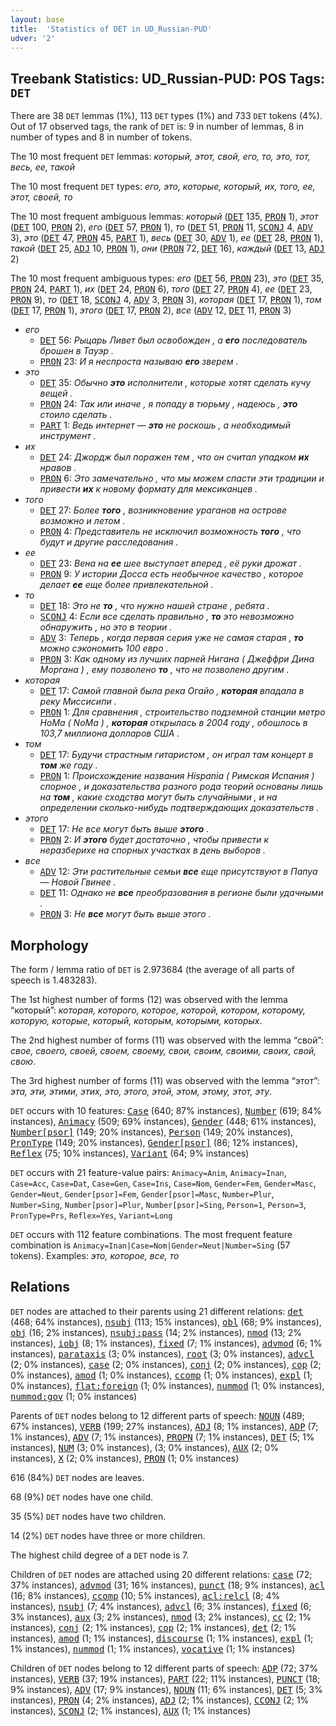 ```yaml
---
layout: base
title:  'Statistics of DET in UD_Russian-PUD'
udver: '2'
---
```


## Treebank Statistics: UD_Russian-PUD: POS Tags: `DET`

There are 38 `DET` lemmas (1%), 113 `DET` types (1%) and 733 `DET` tokens (4%).
Out of 17 observed tags, the rank of `DET` is: 9 in number of lemmas, 8 in number of types and 8 in number of tokens.

The 10 most frequent `DET` lemmas: <em>который, этот, свой, его, то, это, тот, весь, ее, такой</em>

The 10 most frequent `DET` types:  <em>его, это, которые, который, их, того, ее, этот, своей, то</em>

The 10 most frequent ambiguous lemmas: <em>который</em> (<tt><a href="ru_pud-pos-DET.html">DET</a></tt> 135, <tt><a href="ru_pud-pos-PRON.html">PRON</a></tt> 1), <em>этот</em> (<tt><a href="ru_pud-pos-DET.html">DET</a></tt> 100, <tt><a href="ru_pud-pos-PRON.html">PRON</a></tt> 2), <em>его</em> (<tt><a href="ru_pud-pos-DET.html">DET</a></tt> 57, <tt><a href="ru_pud-pos-PRON.html">PRON</a></tt> 1), <em>то</em> (<tt><a href="ru_pud-pos-DET.html">DET</a></tt> 51, <tt><a href="ru_pud-pos-PRON.html">PRON</a></tt> 11, <tt><a href="ru_pud-pos-SCONJ.html">SCONJ</a></tt> 4, <tt><a href="ru_pud-pos-ADV.html">ADV</a></tt> 3), <em>это</em> (<tt><a href="ru_pud-pos-DET.html">DET</a></tt> 47, <tt><a href="ru_pud-pos-PRON.html">PRON</a></tt> 45, <tt><a href="ru_pud-pos-PART.html">PART</a></tt> 1), <em>весь</em> (<tt><a href="ru_pud-pos-DET.html">DET</a></tt> 30, <tt><a href="ru_pud-pos-ADV.html">ADV</a></tt> 1), <em>ее</em> (<tt><a href="ru_pud-pos-DET.html">DET</a></tt> 28, <tt><a href="ru_pud-pos-PRON.html">PRON</a></tt> 1), <em>такой</em> (<tt><a href="ru_pud-pos-DET.html">DET</a></tt> 25, <tt><a href="ru_pud-pos-ADJ.html">ADJ</a></tt> 10, <tt><a href="ru_pud-pos-PRON.html">PRON</a></tt> 1), <em>они</em> (<tt><a href="ru_pud-pos-PRON.html">PRON</a></tt> 72, <tt><a href="ru_pud-pos-DET.html">DET</a></tt> 16), <em>каждый</em> (<tt><a href="ru_pud-pos-DET.html">DET</a></tt> 13, <tt><a href="ru_pud-pos-ADJ.html">ADJ</a></tt> 2)

The 10 most frequent ambiguous types:  <em>его</em> (<tt><a href="ru_pud-pos-DET.html">DET</a></tt> 56, <tt><a href="ru_pud-pos-PRON.html">PRON</a></tt> 23), <em>это</em> (<tt><a href="ru_pud-pos-DET.html">DET</a></tt> 35, <tt><a href="ru_pud-pos-PRON.html">PRON</a></tt> 24, <tt><a href="ru_pud-pos-PART.html">PART</a></tt> 1), <em>их</em> (<tt><a href="ru_pud-pos-DET.html">DET</a></tt> 24, <tt><a href="ru_pud-pos-PRON.html">PRON</a></tt> 6), <em>того</em> (<tt><a href="ru_pud-pos-DET.html">DET</a></tt> 27, <tt><a href="ru_pud-pos-PRON.html">PRON</a></tt> 4), <em>ее</em> (<tt><a href="ru_pud-pos-DET.html">DET</a></tt> 23, <tt><a href="ru_pud-pos-PRON.html">PRON</a></tt> 9), <em>то</em> (<tt><a href="ru_pud-pos-DET.html">DET</a></tt> 18, <tt><a href="ru_pud-pos-SCONJ.html">SCONJ</a></tt> 4, <tt><a href="ru_pud-pos-ADV.html">ADV</a></tt> 3, <tt><a href="ru_pud-pos-PRON.html">PRON</a></tt> 3), <em>которая</em> (<tt><a href="ru_pud-pos-DET.html">DET</a></tt> 17, <tt><a href="ru_pud-pos-PRON.html">PRON</a></tt> 1), <em>том</em> (<tt><a href="ru_pud-pos-DET.html">DET</a></tt> 17, <tt><a href="ru_pud-pos-PRON.html">PRON</a></tt> 1), <em>этого</em> (<tt><a href="ru_pud-pos-DET.html">DET</a></tt> 17, <tt><a href="ru_pud-pos-PRON.html">PRON</a></tt> 2), <em>все</em> (<tt><a href="ru_pud-pos-ADV.html">ADV</a></tt> 12, <tt><a href="ru_pud-pos-DET.html">DET</a></tt> 11, <tt><a href="ru_pud-pos-PRON.html">PRON</a></tt> 3)


* <em>его</em>
  * <tt><a href="ru_pud-pos-DET.html">DET</a></tt> 56: <em>Рыцарь Ливет был освобожден , а <b>его</b> последователь брошен в Тауэр .</em>
  * <tt><a href="ru_pud-pos-PRON.html">PRON</a></tt> 23: <em>И я неспроста называю <b>его</b> зверем .</em>
* <em>это</em>
  * <tt><a href="ru_pud-pos-DET.html">DET</a></tt> 35: <em>Обычно <b>это</b> исполнители , которые хотят сделать кучу вещей .</em>
  * <tt><a href="ru_pud-pos-PRON.html">PRON</a></tt> 24: <em>Так или иначе , я попаду в тюрьму , надеюсь , <b>это</b> стоило сделать .</em>
  * <tt><a href="ru_pud-pos-PART.html">PART</a></tt> 1: <em>Ведь интернет — <b>это</b> не роскошь , а необходимый инструмент .</em>
* <em>их</em>
  * <tt><a href="ru_pud-pos-DET.html">DET</a></tt> 24: <em>Джордж был поражен тем , что он считал упадком <b>их</b> нравов .</em>
  * <tt><a href="ru_pud-pos-PRON.html">PRON</a></tt> 6: <em>Это замечательно , что мы можем спасти эти традиции и привести <b>их</b> к новому формату для мексиканцев .</em>
* <em>того</em>
  * <tt><a href="ru_pud-pos-DET.html">DET</a></tt> 27: <em>Более <b>того</b> , возникновение ураганов на острове возможно и летом .</em>
  * <tt><a href="ru_pud-pos-PRON.html">PRON</a></tt> 4: <em>Представитель не исключил возможность <b>того</b> , что будут и другие расследования .</em>
* <em>ее</em>
  * <tt><a href="ru_pud-pos-DET.html">DET</a></tt> 23: <em>Вена на <b>ее</b> шее выступает вперед , её руки дрожат .</em>
  * <tt><a href="ru_pud-pos-PRON.html">PRON</a></tt> 9: <em>У истории Досса есть необычное качество , которое делает <b>ее</b> еще более привлекательной .</em>
* <em>то</em>
  * <tt><a href="ru_pud-pos-DET.html">DET</a></tt> 18: <em>Это не <b>то</b> , что нужно нашей стране , ребята .</em>
  * <tt><a href="ru_pud-pos-SCONJ.html">SCONJ</a></tt> 4: <em>Если все сделать правильно , <b>то</b> это невозможно обнаружить , но это в теории .</em>
  * <tt><a href="ru_pud-pos-ADV.html">ADV</a></tt> 3: <em>Теперь , когда первая серия уже не самая старая , <b>то</b> можно сэкономить 100 евро .</em>
  * <tt><a href="ru_pud-pos-PRON.html">PRON</a></tt> 3: <em>Как одному из лучших парней Нигана ( Джеффри Дина Моргана ) , ему позволено <b>то</b> , что не позволено другим .</em>
* <em>которая</em>
  * <tt><a href="ru_pud-pos-DET.html">DET</a></tt> 17: <em>Самой главной была река Огайо , <b>которая</b> впадала в реку Миссисипи .</em>
  * <tt><a href="ru_pud-pos-PRON.html">PRON</a></tt> 1: <em>Для сравнения , строительство подземной станции метро НоМа ( NoMa ) , <b>которая</b> открылась в 2004 году , обошлось в 103,7 миллиона долларов США .</em>
* <em>том</em>
  * <tt><a href="ru_pud-pos-DET.html">DET</a></tt> 17: <em>Будучи страстным гитаристом , он играл там концерт в <b>том</b> же году .</em>
  * <tt><a href="ru_pud-pos-PRON.html">PRON</a></tt> 1: <em>Происхождение названия Hispania ( Римская Испания ) спорное , и доказательства разного рода теорий основаны лишь на <b>том</b> , какие сходства могут быть случайными , и на определении сколько-нибудь подтверждающих доказательств .</em>
* <em>этого</em>
  * <tt><a href="ru_pud-pos-DET.html">DET</a></tt> 17: <em>Не все могут быть выше <b>этого</b> .</em>
  * <tt><a href="ru_pud-pos-PRON.html">PRON</a></tt> 2: <em>И <b>этого</b> будет достаточно , чтобы привести к неразберихе на спорных участках в день выборов .</em>
* <em>все</em>
  * <tt><a href="ru_pud-pos-ADV.html">ADV</a></tt> 12: <em>Эти растительные семьи <b>все</b> еще присутствуют в Папуа — Новой Гвинее .</em>
  * <tt><a href="ru_pud-pos-DET.html">DET</a></tt> 11: <em>Однако не <b>все</b> преобразования в регионе были удачными .</em>
  * <tt><a href="ru_pud-pos-PRON.html">PRON</a></tt> 3: <em>Не <b>все</b> могут быть выше этого .</em>

## Morphology

The form / lemma ratio of `DET` is 2.973684 (the average of all parts of speech is 1.483283).

The 1st highest number of forms (12) was observed with the lemma “который”: <em>которая, которого, которое, которой, котором, которому, которую, которые, который, которым, которыми, которых</em>.

The 2nd highest number of forms (11) was observed with the lemma “свой”: <em>свое, своего, своей, своем, своему, свои, своим, своими, своих, свой, свою</em>.

The 3rd highest number of forms (11) was observed with the lemma “этот”: <em>эта, эти, этими, этих, это, этого, этой, этом, этому, этот, эту</em>.

`DET` occurs with 10 features: <tt><a href="ru_pud-feat-Case.html">Case</a></tt> (640; 87% instances), <tt><a href="ru_pud-feat-Number.html">Number</a></tt> (619; 84% instances), <tt><a href="ru_pud-feat-Animacy.html">Animacy</a></tt> (509; 69% instances), <tt><a href="ru_pud-feat-Gender.html">Gender</a></tt> (448; 61% instances), <tt><a href="ru_pud-feat-Number-psor.html">Number[psor]</a></tt> (149; 20% instances), <tt><a href="ru_pud-feat-Person.html">Person</a></tt> (149; 20% instances), <tt><a href="ru_pud-feat-PronType.html">PronType</a></tt> (149; 20% instances), <tt><a href="ru_pud-feat-Gender-psor.html">Gender[psor]</a></tt> (86; 12% instances), <tt><a href="ru_pud-feat-Reflex.html">Reflex</a></tt> (75; 10% instances), <tt><a href="ru_pud-feat-Variant.html">Variant</a></tt> (64; 9% instances)

`DET` occurs with 21 feature-value pairs: `Animacy=Anim`, `Animacy=Inan`, `Case=Acc`, `Case=Dat`, `Case=Gen`, `Case=Ins`, `Case=Nom`, `Gender=Fem`, `Gender=Masc`, `Gender=Neut`, `Gender[psor]=Fem`, `Gender[psor]=Masc`, `Number=Plur`, `Number=Sing`, `Number[psor]=Plur`, `Number[psor]=Sing`, `Person=1`, `Person=3`, `PronType=Prs`, `Reflex=Yes`, `Variant=Long`

`DET` occurs with 112 feature combinations.
The most frequent feature combination is `Animacy=Inan|Case=Nom|Gender=Neut|Number=Sing` (57 tokens).
Examples: <em>это, которое, все, то</em>


## Relations

`DET` nodes are attached to their parents using 21 different relations: <tt><a href="ru_pud-dep-det.html">det</a></tt> (468; 64% instances), <tt><a href="ru_pud-dep-nsubj.html">nsubj</a></tt> (113; 15% instances), <tt><a href="ru_pud-dep-obl.html">obl</a></tt> (68; 9% instances), <tt><a href="ru_pud-dep-obj.html">obj</a></tt> (16; 2% instances), <tt><a href="ru_pud-dep-nsubj-pass.html">nsubj:pass</a></tt> (14; 2% instances), <tt><a href="ru_pud-dep-nmod.html">nmod</a></tt> (13; 2% instances), <tt><a href="ru_pud-dep-iobj.html">iobj</a></tt> (8; 1% instances), <tt><a href="ru_pud-dep-fixed.html">fixed</a></tt> (7; 1% instances), <tt><a href="ru_pud-dep-advmod.html">advmod</a></tt> (6; 1% instances), <tt><a href="ru_pud-dep-parataxis.html">parataxis</a></tt> (3; 0% instances), <tt><a href="ru_pud-dep-root.html">root</a></tt> (3; 0% instances), <tt><a href="ru_pud-dep-advcl.html">advcl</a></tt> (2; 0% instances), <tt><a href="ru_pud-dep-case.html">case</a></tt> (2; 0% instances), <tt><a href="ru_pud-dep-conj.html">conj</a></tt> (2; 0% instances), <tt><a href="ru_pud-dep-cop.html">cop</a></tt> (2; 0% instances), <tt><a href="ru_pud-dep-amod.html">amod</a></tt> (1; 0% instances), <tt><a href="ru_pud-dep-ccomp.html">ccomp</a></tt> (1; 0% instances), <tt><a href="ru_pud-dep-expl.html">expl</a></tt> (1; 0% instances), <tt><a href="ru_pud-dep-flat-foreign.html">flat:foreign</a></tt> (1; 0% instances), <tt><a href="ru_pud-dep-nummod.html">nummod</a></tt> (1; 0% instances), <tt><a href="ru_pud-dep-nummod-gov.html">nummod:gov</a></tt> (1; 0% instances)

Parents of `DET` nodes belong to 12 different parts of speech: <tt><a href="ru_pud-pos-NOUN.html">NOUN</a></tt> (489; 67% instances), <tt><a href="ru_pud-pos-VERB.html">VERB</a></tt> (199; 27% instances), <tt><a href="ru_pud-pos-ADJ.html">ADJ</a></tt> (8; 1% instances), <tt><a href="ru_pud-pos-ADP.html">ADP</a></tt> (7; 1% instances), <tt><a href="ru_pud-pos-ADV.html">ADV</a></tt> (7; 1% instances), <tt><a href="ru_pud-pos-PROPN.html">PROPN</a></tt> (7; 1% instances), <tt><a href="ru_pud-pos-DET.html">DET</a></tt> (5; 1% instances), <tt><a href="ru_pud-pos-NUM.html">NUM</a></tt> (3; 0% instances),  (3; 0% instances), <tt><a href="ru_pud-pos-AUX.html">AUX</a></tt> (2; 0% instances), <tt><a href="ru_pud-pos-X.html">X</a></tt> (2; 0% instances), <tt><a href="ru_pud-pos-PRON.html">PRON</a></tt> (1; 0% instances)

616 (84%) `DET` nodes are leaves.

68 (9%) `DET` nodes have one child.

35 (5%) `DET` nodes have two children.

14 (2%) `DET` nodes have three or more children.

The highest child degree of a `DET` node is 7.

Children of `DET` nodes are attached using 20 different relations: <tt><a href="ru_pud-dep-case.html">case</a></tt> (72; 37% instances), <tt><a href="ru_pud-dep-advmod.html">advmod</a></tt> (31; 16% instances), <tt><a href="ru_pud-dep-punct.html">punct</a></tt> (18; 9% instances), <tt><a href="ru_pud-dep-acl.html">acl</a></tt> (16; 8% instances), <tt><a href="ru_pud-dep-ccomp.html">ccomp</a></tt> (10; 5% instances), <tt><a href="ru_pud-dep-acl-relcl.html">acl:relcl</a></tt> (8; 4% instances), <tt><a href="ru_pud-dep-nsubj.html">nsubj</a></tt> (7; 4% instances), <tt><a href="ru_pud-dep-advcl.html">advcl</a></tt> (6; 3% instances), <tt><a href="ru_pud-dep-fixed.html">fixed</a></tt> (6; 3% instances), <tt><a href="ru_pud-dep-aux.html">aux</a></tt> (3; 2% instances), <tt><a href="ru_pud-dep-nmod.html">nmod</a></tt> (3; 2% instances), <tt><a href="ru_pud-dep-cc.html">cc</a></tt> (2; 1% instances), <tt><a href="ru_pud-dep-conj.html">conj</a></tt> (2; 1% instances), <tt><a href="ru_pud-dep-cop.html">cop</a></tt> (2; 1% instances), <tt><a href="ru_pud-dep-det.html">det</a></tt> (2; 1% instances), <tt><a href="ru_pud-dep-amod.html">amod</a></tt> (1; 1% instances), <tt><a href="ru_pud-dep-discourse.html">discourse</a></tt> (1; 1% instances), <tt><a href="ru_pud-dep-expl.html">expl</a></tt> (1; 1% instances), <tt><a href="ru_pud-dep-nummod.html">nummod</a></tt> (1; 1% instances), <tt><a href="ru_pud-dep-vocative.html">vocative</a></tt> (1; 1% instances)

Children of `DET` nodes belong to 12 different parts of speech: <tt><a href="ru_pud-pos-ADP.html">ADP</a></tt> (72; 37% instances), <tt><a href="ru_pud-pos-VERB.html">VERB</a></tt> (37; 19% instances), <tt><a href="ru_pud-pos-PART.html">PART</a></tt> (22; 11% instances), <tt><a href="ru_pud-pos-PUNCT.html">PUNCT</a></tt> (18; 9% instances), <tt><a href="ru_pud-pos-ADV.html">ADV</a></tt> (17; 9% instances), <tt><a href="ru_pud-pos-NOUN.html">NOUN</a></tt> (11; 6% instances), <tt><a href="ru_pud-pos-DET.html">DET</a></tt> (5; 3% instances), <tt><a href="ru_pud-pos-PRON.html">PRON</a></tt> (4; 2% instances), <tt><a href="ru_pud-pos-ADJ.html">ADJ</a></tt> (2; 1% instances), <tt><a href="ru_pud-pos-CCONJ.html">CCONJ</a></tt> (2; 1% instances), <tt><a href="ru_pud-pos-SCONJ.html">SCONJ</a></tt> (2; 1% instances), <tt><a href="ru_pud-pos-AUX.html">AUX</a></tt> (1; 1% instances)

